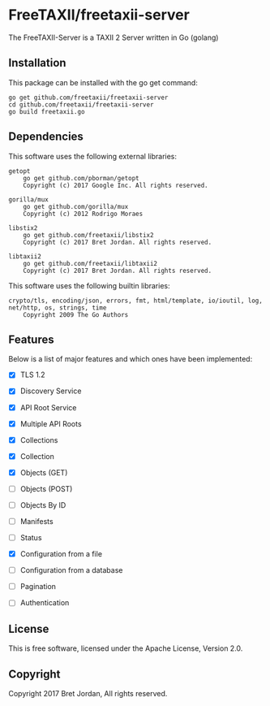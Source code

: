 # FreeTAXII/freetaxii-server #

The FreeTAXII-Server is a TAXII 2 Server written in Go (golang)


## Installation ##

This package can be installed with the go get command:

```
go get github.com/freetaxii/freetaxii-server
cd github.com/freetaxii/freetaxii-server
go build freetaxii.go
```

## Dependencies ##

This software uses the following external libraries:
```
getopt
	go get github.com/pborman/getopt
	Copyright (c) 2017 Google Inc. All rights reserved.

gorilla/mux
	go get github.com/gorilla/mux
	Copyright (c) 2012 Rodrigo Moraes

libstix2
	go get github.com/freetaxii/libstix2
	Copyright (c) 2017 Bret Jordan. All rights reserved. 

libtaxii2
	go get github.com/freetaxii/libtaxii2
	Copyright (c) 2017 Bret Jordan. All rights reserved.
```

This software uses the following builtin libraries:
```
crypto/tls, encoding/json, errors, fmt, html/template, io/ioutil, log, net/http, os, strings, time
	Copyright 2009 The Go Authors
```

## Features ##

Below is a list of major features and which ones have been implemented:

- [x] TLS 1.2
- [x] Discovery Service
- [x] API Root Service
- [x] Multiple API Roots
- [x] Collections
- [x] Collection
- [x] Objects (GET)
- [ ] Objects (POST)
- [ ] Objects By ID
- [ ] Manifests
- [ ] Status
- [x] Configuration from a file
- [ ] Configuration from a database
- [ ] Pagination
- [ ] Authentication


## License ##

This is free software, licensed under the Apache License, Version 2.0.


## Copyright ##

Copyright 2017 Bret Jordan, All rights reserved.
